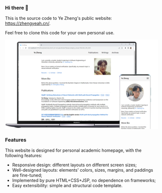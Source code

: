 ### Hi there 👋

This is the source code to Ye Zheng's public website: https://zhengyeah.cn/. 

Feel free to clone this code for your own personal use.

![](/images/screen-website.png)

### Features

This website is designed for personal academic homepage, with the following features:

* Responsive design: different layouts on different screen sizes;
* Well-designed layouts: elements' colors, sizes, margins, and paddings are fine-tuned;
* Implemented by pure HTML+CSS+JSP, no dependence on frameworks;
* Easy extensibility: simple and structural code template. 


<!--
**ZhengYeah/ZhengYeah** is a ✨ _special_ ✨ repository because its `README.md` (this file) appears on your GitHub profile.

Here are some ideas to get you started:

- 🔭 I’m currently working on ...
- 🌱 I’m currently learning ...
- 👯 I’m looking to collaborate on ...
- 🤔 I’m looking for help with ...
- 💬 Ask me about ...
- 📫 How to reach me: ...
- 😄 Pronouns: ...
- ⚡ Fun fact: ...
-->
